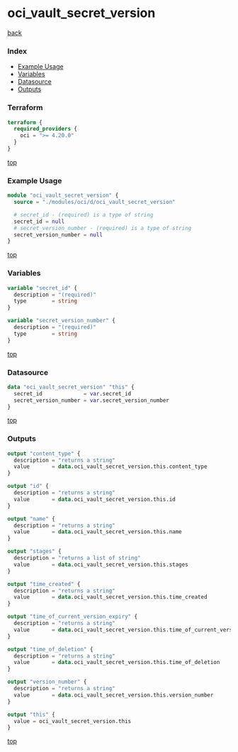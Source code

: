 # oci_vault_secret_version

[back](../oci.md)

### Index

- [Example Usage](#example-usage)
- [Variables](#variables)
- [Datasource](#datasource)
- [Outputs](#outputs)

### Terraform

```terraform
terraform {
  required_providers {
    oci = ">= 4.20.0"
  }
}
```

[top](#index)

### Example Usage

```terraform
module "oci_vault_secret_version" {
  source = "./modules/oci/d/oci_vault_secret_version"

  # secret_id - (required) is a type of string
  secret_id = null
  # secret_version_number - (required) is a type of string
  secret_version_number = null
}
```

[top](#index)

### Variables

```terraform
variable "secret_id" {
  description = "(required)"
  type        = string
}

variable "secret_version_number" {
  description = "(required)"
  type        = string
}
```

[top](#index)

### Datasource

```terraform
data "oci_vault_secret_version" "this" {
  secret_id             = var.secret_id
  secret_version_number = var.secret_version_number
}
```

[top](#index)

### Outputs

```terraform
output "content_type" {
  description = "returns a string"
  value       = data.oci_vault_secret_version.this.content_type
}

output "id" {
  description = "returns a string"
  value       = data.oci_vault_secret_version.this.id
}

output "name" {
  description = "returns a string"
  value       = data.oci_vault_secret_version.this.name
}

output "stages" {
  description = "returns a list of string"
  value       = data.oci_vault_secret_version.this.stages
}

output "time_created" {
  description = "returns a string"
  value       = data.oci_vault_secret_version.this.time_created
}

output "time_of_current_version_expiry" {
  description = "returns a string"
  value       = data.oci_vault_secret_version.this.time_of_current_version_expiry
}

output "time_of_deletion" {
  description = "returns a string"
  value       = data.oci_vault_secret_version.this.time_of_deletion
}

output "version_number" {
  description = "returns a string"
  value       = data.oci_vault_secret_version.this.version_number
}

output "this" {
  value = oci_vault_secret_version.this
}
```

[top](#index)